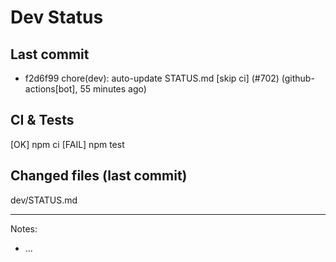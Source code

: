 # Dev Status

## Last commit
- f2d6f99 chore(dev): auto-update STATUS.md [skip ci] (#702) (github-actions[bot], 55 minutes ago)
## CI & Tests
[OK] npm ci
[FAIL] npm test

## Changed files (last commit)
dev/STATUS.md

---
Notes:
- ...
